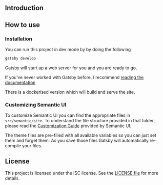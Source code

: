 
## Introduction


## How to use

### Installation

You can run this project in dev mode by by doing the following  

```sh
gatsby develop
```

Gatsby will start up a web server for you and you are ready to go.

If you've never worked with Gatsby before, I recommend [reading the documentation](https://next.gatsbyjs.org/docs/)

There is a dockerised version which will build and serve the site. 
### Customizing Semantic UI

To customize Semantic UI you can find the appropriate files in `src/semantic/site`. To understand the file structure provided in that folder, please read the [Customization Guide](http://learnsemantic.com/developing/customizing.html) provided by Semantic UI.

The theme files are pre-filled with all available variables so you can just set them and forget them. As you save those files Gatsby will automatically re-compile your files.


## License

This project is licensed under the ISC license. See the [LICENSE file](./LICENSE.md) for more details.



